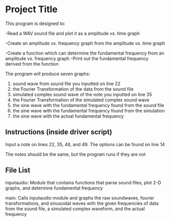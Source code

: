 # Project Title

This program is designed to:

-Read a WAV sound file and plot it as a amplitude vs. time graph

-Create an amplitude vs. frequency graph from the amplitude vs. time graph

-Create a function which can determine the fundamental frequency from an amplitude vs. frequency graph
-Print out the fundamental frequency derived from the function


The program will produce seven graphs:
1) sound wave from sound file you inputted on line 22
2) the Fourier Transformation of the data from the sound file
3) simulated complex sound wave of the note you inputted on line 35
4) the Fourier Transformation of the simulated complex sound wave
5) the sine wave with the fundamental frequency found from the sound file
6) the sine wave with the fundamental frequency found from the simulation
7) the sine wave with the actual fundamental frequency


## Instructions (inside driver script)

Input a note on lines 22, 35, 48, and 49. The options can be found on line 14

The notes should be the same, but the program runs if they are not


## File List

inputaudio: Module that contains functions that parse sound files, plot 2-D graphs, and determine fundamental frequency

main: Calls inputaudio module and graphs the raw soundwaves, fourier transformations, and sinusoidal waves with the given frequencies of data from the sound file, a simulated complex waveform, and the actual frequency
